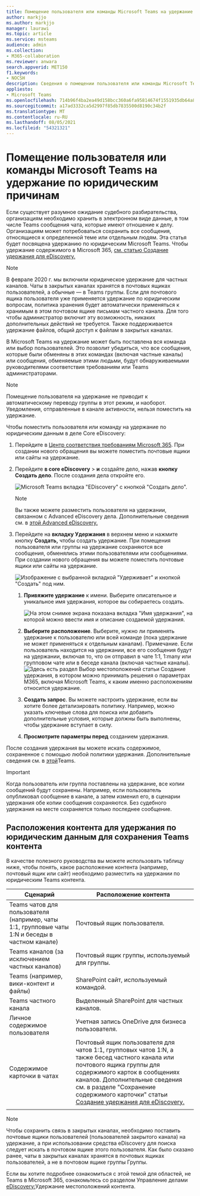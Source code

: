 ```yaml
---
title: Помещение пользователя или команды Microsoft Teams на удержание по юридическим причинам
author: markjjo
ms.author: markjjo
manager: laurawi
ms.topic: article
ms.service: msteams
audience: admin
ms.collection:
- M365-collaboration
ms.reviewer: anwara
search.appverid: MET150
f1.keywords:
- NOCSH
description: Сведения о помещении пользователя или команды Microsoft Teams на удержание по юридическим причинам с помощью Центра безопасности и соответствия требованиям, а также о том, что именно требуется удерживать в зависимости от требований к данным.
appliesto:
- Microsoft Teams
ms.openlocfilehash: 714b96f4ba2ea49d158bcc360a6fa95814674f1551935db64a87fd684ed0010c
ms.sourcegitcommit: a17ad3332ca5d2997f85db7835500d8190c34b2f
ms.translationtype: MT
ms.contentlocale: ru-RU
ms.lasthandoff: 08/05/2021
ms.locfileid: "54321321"
---
```

# <a name="place-a-microsoft-teams-user-or-team-on-legal-hold"></a>Помещение пользователя или команды Microsoft Teams на удержание по юридическим причинам

Если существует разумное ожидание судебного разбирательства, организациям необходимо хранить в электронном виде данные, в том числе Teams сообщения чата, которые имеют отношение к делу. Организациям может потребоваться сохранить все сообщения, относящиеся к определенной теме или отдельным людям. Эта статья будет посвящена удержанию по юридическим Microsoft Teams. Чтобы удержание содержимого в Microsoft 365, [см. статью Создание удержания для eDiscovery.](https://docs.microsoft.com/microsoft-365/compliance/create-ediscovery-holds)

> [!NOTE]
> В феврале 2020 г. мы включили юридическое удержание для частных каналов. Чаты в закрытых каналах хранятся в почтовых ящиках пользователей, а обычные — в Teams группы. Если для почтового ящика пользователя уже применяется удержание по юридическим вопросам, политика хранения будет автоматически применяться к хранимым в этом почтовом ящике письмам частного канала. Для того чтобы администратор включит эту возможность, никаких дополнительных действий не требуется. Также поддерживается удержание файлов, общий доступ к файлам в закрытых каналах.

В Microsoft Teams на удержание может быть поставлена вся команда или выбор пользователей. Это позволит убедиться, что все сообщения, которые были обменяны в этих командах (включая частные каналы) или сообщения, обменяемые этими людьми, будут обнаруживаемыми руководителями соответствия требованиям или Teams администраторами.

> [!NOTE]
> Помещение пользователя на удержание не приводит к автоматическому переводу группы в этот режим, и наоборот.
> Уведомления, отправленные в канале активности, нельзя поместить на удержание.

Чтобы поместить пользователя или команду на удержание по юридическим данным в деле Core eDiscovery:

1. Перейдите в [Центр соответствия требованиям Microsoft 365](https://compliance.microsoft.com). При создании нового обращения вы можете поместить почтовые ящики или сайты на удержание.

2. Перейдите **в core eDiscovery**  >  **и** создайте дело, нажав **кнопку Создать дело**. После создания дела откройте его.
  
   ![Microsoft Teams вкладка "EDiscovery" с кнопкой "Создать дело".](media/LegalHold1.png)

   > [!NOTE]
   > Вы также можете разместить пользователя на удержании, связанном с Advanced eDiscovery дела. Дополнительные сведения см. в [этой Advanced eDiscovery.](https://docs.microsoft.com/microsoft-365/compliance/managing-holds)

3. Перейдите на **вкладку Удержания** в верхнем меню и нажмите кнопку **Создать,** чтобы создать удержание. При помещения пользователя или группы на удержание сохраняются все сообщения, обменялись этими пользователями или сообщениями. При создании нового обращения вы можете поместить почтовые ящики или сайты на удержание.

   ![Изображение с выбранной вкладкой "Удерживает" и кнопкой "Создать" под ним.](media/LegalHold2.png)
    
    1. **Привяжите удержание** к имени. Выберите описательное и уникальное имя удержания, которое вы собираетесь создать.
  
       ![На этом снимке экрана показана вкладка "Имя удержания", на которой можно ввести имя и описание создаемой удержания.](media/LegalHold3.png)

    1. **Выберите расположение**. Выберите, нужно ли применять удержание к пользователю или всей команде (пока удержание не может применяться к отдельным каналам). Примечание. Если пользователь находится на удержании, все его сообщения будут на удержании, включая то, что он отправил в чате 1:1, 1:many или групповом чате или в беседе канала (включая частные каналы).
    ![Здесь есть раздел Выбор местоположений статьи Создание удержания, в котором можно принимать решения о параметрах M365, включая Microsoft Teams, к каким именно расположениям относится удержание.](media/LegalHold4.png)

    2. **Создать запрос**. Вы можете настроить удержание, если вы хотите более детализировать политику. Например, можно указать ключевые слова для поиска или добавить дополнительные условия, которые должны быть выполнены, чтобы удержание вступает в силу.
    
    3. **Просмотрите параметры перед** созданием удержания.

После создания удержания вы можете искать содержимое, сохраненное с помощью любой политики удержания. Дополнительные сведения см. в [этой](eDiscovery-investigation.md)Teams.

> [!IMPORTANT]
> Когда пользователь или группа поставлены на удержание, все копии сообщений будут сохранены. Например, если пользователь опубликовал сообщение в канале, а затем изменил его, в сценарии удержания обе копии сообщения сохраняются. Без судебного удержания на месте сохраняется только последнее сообщение.

## <a name="content-locations-to-place-on-legal-hold-to-preserve-teams-content"></a>Расположения контента для удержания по юридическим данным для сохранения Teams контента

В качестве полезного руководства вы можете использовать таблицу ниже, чтобы понять, какое расположение контента (например, почтовый ящик или сайт) необходимо разместить на удержании по юридическим Teams контента.

|Сценарий  |Расположение контента  |
|---------|---------|
|Teams чатов для пользователя (например, чаты 1:1, групповые чаты 1:N и беседы в частном канале)     |Почтовый ящик пользователя.         |
|Teams каналов (за исключением частных каналов)    |Почтовый ящик группы, используемый для группы.         |
|Teams (например, вики-контент и файлы)     |SharePoint сайт, используемый командой.         |
|Teams частного канала     |Выделенный SharePoint для частных каналов.     |
|Личное содержимое пользователя     |Учетная запись OneDrive для бизнеса пользователя.         |
|Содержимое карточки в чатах|Почтовый ящик пользователя для чатов 1:1, групповых чатов 1:N, а также бесед частного канала или почтового ящика группы для содержимого карток в сообщениях каналов. Дополнительные сведения см. в разделе "Сохранение содержимого карточки" статьи [Создание удержания для eDiscovery.](/microsoft-365/compliance/create-ediscovery-holds#preserve-card-content)
||||

> [!NOTE]
> Чтобы сохранить связь в закрытых каналах, необходимо поставить почтовые ящики пользователей (пользователей закрытого канала) на удержание, а при использовании средства eDiscovery для поиска следует искать в почтовом ящике этого пользователя. Как было сказано ранее, чаты в закрытых каналах хранятся в почтовых ящиках пользователей, а не в почтовом ящике группы Группы.

Если вы хотите подробнее ознакомиться с этой темой для областей, не Teams в Microsoft 365, ознакомьтесь со разделом Управление делами [eDiscovery:](/microsoft-365/compliance/ediscovery-cases#step-4-place-content-locations-on-hold)Удержание местоположений контента.
